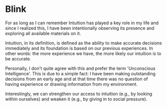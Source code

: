 # Blink

For as long as I can remember Intuition has played a key role in my life and since I realized this, I have been intentionally observing its presence and exploring all available materials on it.

Intuition, in its definition, is defined as the ability to make accurate decisions immediately and its foundation is based on our previous experiences. In other words: the more experience we have, the more likely our intuition is to be accurate.

Personally, I don't quite agree with this and prefer the term 'Unconscious Intelligence'. This is due to a simple fact: I have been making outstanding decisions from an early age and at that time there was no question of having experience or drawing information from my environment.

Interestingly, we can strengthen our access to intuition (e.g., by looking within ourselves) and weaken it (e.g., by giving in to social pressure).
